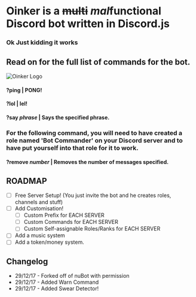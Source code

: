 # Oinker is a ~~multi~~  *mal*functional Discord bot written in Discord.js
### Ok Just kidding it works
## Read on for the full list of commands for the bot.
![Oinker Logo](https://cdn.discordapp.com/avatars/389081655152738314/41fe83c2529d20c367785b880db185b7.png?size=256)

#### ?ping | **PONG!**
#### ?lol | **lel!**
#### ?say *phrase* | **Says the specified phrase.**

### For the following command, you will need to have created a role named 'Bot Commander' on your Discord server and to have put yourself into that role for it to work.

#### ?remove *number* | **Removes the number of messages specified.**


## ROADMAP

- [ ] Free Server Setup! (You just invite the bot and he creates roles, channels and stuff)
- [ ] Add Customisation!
    - [ ] Custom Prefix for EACH SERVER
    - [ ] Custom Commands for EACH SERVER
    - [ ] Custom Self-assignable Roles/Ranks for EACH SERVER
- [ ] Add a music system
- [ ] Add a token/money system.

## Changelog
- 29/12/17 - Forked off of nuBot with permission
- 29/12/17 - Added Warn Command
- 29/12/17 - Added Swear Detector!
